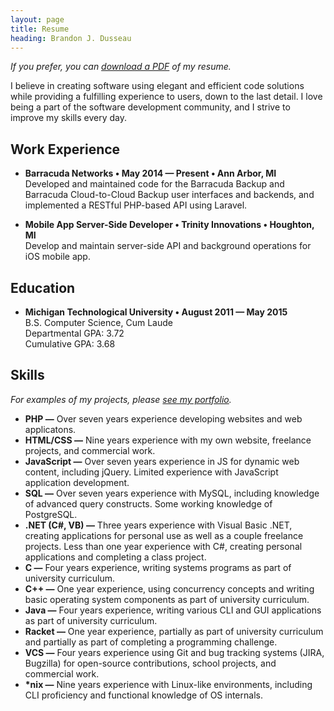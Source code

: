 ```yaml
---
layout: page
title: Resume
heading: Brandon J. Dusseau
---
```

_If you prefer, you can [download a PDF](/files/resume.pdf) of my resume._

I believe in creating software using elegant and efficient code solutions while providing a fulfilling experience
to users, down to the last detail. I love being a part of the software development community, and I strive to
improve my skills every day.

## Work Experience ##

 * __Barracuda Networks &bull; May 2014 &mdash; Present &bull; Ann Arbor, MI__<br>
   Developed and maintained code for the Barracuda Backup and Barracuda Cloud-to-Cloud Backup user interfaces and
	 backends, and implemented a RESTful PHP-based API using Laravel.

 * __Mobile App Server-Side Developer &bull; Trinity Innovations &bull; Houghton, MI__<br>
   Develop and maintain server-side API and background operations for iOS mobile app.


## Education ##

 * __Michigan Technological University &bull; August 2011 &mdash; May 2015__<br>
   B.S. Computer Science, Cum Laude<br>
	 Departmental GPA: 3.72<br>
	 Cumulative GPA: 3.68

## Skills ##

 _For examples of my projects, please [see my portfolio](/portfolio)._

 * __PHP &mdash;__ Over seven years experience developing websites and web applicatons.
 * __HTML/CSS &mdash;__ Nine years experience with my own website, freelance projects, and commercial work.
 * __JavaScript &mdash;__  Over seven years experience in JS for dynamic web content, including jQuery.
   Limited experience with JavaScript application development.
 * __SQL &mdash;__ Over seven years experience with MySQL, including knowledge of advanced query constructs. Some
   working knowledge of PostgreSQL.
 * __.NET (C#, VB) &mdash;__ Three years experience with Visual Basic .NET, creating applications for personal use as
   well as a couple freelance projects. Less than one year experience with C#, creating personal applications and
	 completing a class project.
 * __C &mdash;__ Four years experience, writing systems programs as part of university curriculum.
 * __C++ &mdash;__ One year experience, using concurrency concepts and writing basic operating system components
   as part of university curriculum.
 * __Java &mdash;__ Four years experience, writing various CLI and GUI applications as part of university curriculum.
 * __Racket &mdash;__ One year experience, partially as part of university curriculum and partially as part of
   completing a programming challenge.
 * __VCS &mdash;__ Four years experience using Git and bug tracking systems (JIRA, Bugzilla) for open-source
   contributions, school projects, and commercial work.
 * __*nix &mdash;__ Nine years experience with Linux-like environments, including CLI proficiency
   and functional knowledge of OS internals.
